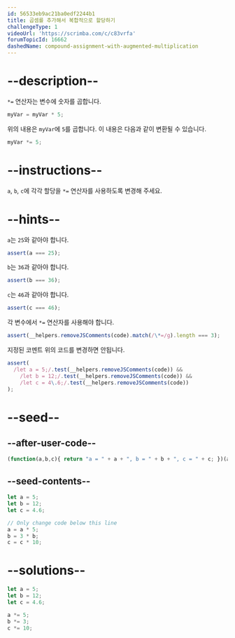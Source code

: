 ```yaml
---
id: 56533eb9ac21ba0edf2244b1
title: 곱셈를 추가해서 복합적으로 할당하기
challengeType: 1
videoUrl: 'https://scrimba.com/c/c83vrfa'
forumTopicId: 16662
dashedName: compound-assignment-with-augmented-multiplication
---
```


# --description--

`*=` 연산자는 변수에 숫자를 곱합니다.

```js
myVar = myVar * 5;
```

위의 내용은 `myVar`에 `5`를 곱합니다. 이 내용은 다음과 같이 변환될 수 있습니다.

```js
myVar *= 5;
```

# --instructions--

`a`, `b`, `c`에 각각 할당을 `*=` 연산자를 사용하도록 변경해 주세요.

# --hints--

`a`는 `25`와 같아야 합니다.

```js
assert(a === 25);
```

`b`는 `36`과 같아야 합니다.

```js
assert(b === 36);
```

`c`는 `46`과 같아야 합니다.

```js
assert(c === 46);
```

각 변수에서 `*=` 연산자를 사용해야 합니다.

```js
assert(__helpers.removeJSComments(code).match(/\*=/g).length === 3);
```

지정된 코멘트 위의 코드를 변경하면 안됩니다.

```js
assert(
  /let a = 5;/.test(__helpers.removeJSComments(code)) &&
    /let b = 12;/.test(__helpers.removeJSComments(code)) &&
    /let c = 4\.6;/.test(__helpers.removeJSComments(code))
);
```

# --seed--

## --after-user-code--

```js
(function(a,b,c){ return "a = " + a + ", b = " + b + ", c = " + c; })(a,b,c);
```

## --seed-contents--

```js
let a = 5;
let b = 12;
let c = 4.6;

// Only change code below this line
a = a * 5;
b = 3 * b;
c = c * 10;
```

# --solutions--

```js
let a = 5;
let b = 12;
let c = 4.6;

a *= 5;
b *= 3;
c *= 10;
```
